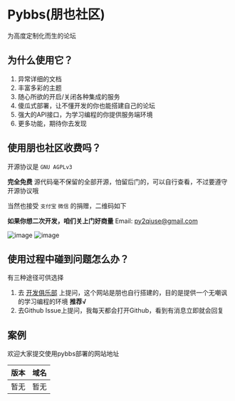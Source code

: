 # Pybbs(朋也社区)

为高度定制化而生的论坛

## 为什么使用它？

1. 异常详细的文档
2. 丰富多彩的主题
3. 随心所欲的开启/关闭各种集成的服务
4. 傻瓜式部署，让不懂开发的你也能搭建自己的论坛
5. 强大的API接口，为学习编程的你提供服务端环境
6. 更多功能，期待你去发现

## 使用朋也社区收费吗？

开源协议是 `GNU AGPLv3`

**完全免费** 源代码毫不保留的全部开源，怕留后门的，可以自行查看，不过要遵守开源协议哦

当然也接受 `支付宝` `微信` 的捐赠，二维码如下

**如果你想二次开发，咱们关上门好商量** Email: py2qiuse@gmail.com

![image](https://cloud.githubusercontent.com/assets/6915570/18000010/9283d530-6bae-11e6-8c34-cd27060b9074.png)
![image](https://cloud.githubusercontent.com/assets/6915570/17999995/7c2a4db4-6bae-11e6-891c-4b6bc4f00f4b.png)

## 使用过程中碰到问题怎么办？

有三种途径可供选择

1. 去 [开发俱乐部](https://17dev.club/) 上提问，这个网站是朋也自行搭建的，目的是提供一个无嘲讽的学习编程的环境 **推荐&radic;**
2. 去Github Issue上提问，我每天都会打开Github，看到有消息立即就会回复

## 案例

欢迎大家提交使用pybbs部署的网站地址

| 版本 | 域名 |
| ---| --- |
| 暂无| 暂无 |

